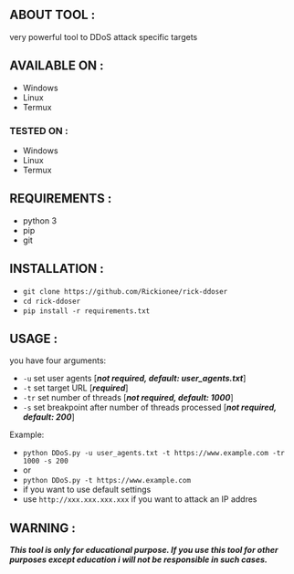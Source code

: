 ## ABOUT TOOL :

very powerful tool to DDoS attack specific targets

## AVAILABLE ON :

* Windows
* Linux
* Termux

### TESTED ON :

* Windows
* Linux
* Termux

## REQUIREMENTS :

* python 3
* pip
* git

## INSTALLATION :

* `git clone https://github.com/Rickionee/rick-ddoser`
* `cd rick-ddoser`
* `pip install -r requirements.txt`

## USAGE :
you have four arguments:
* `-u` set user agents [***not required, default: user_agents.txt***]
* `-t` set target URL [***required***]
* `-tr` set number of threads [***not required, default: 1000***]
* `-s` set breakpoint after number of threads processed [***not required, default: 200***]

Example:
- `python DDoS.py -u user_agents.txt -t https://www.example.com -tr 1000 -s 200`
- or
- `python DDoS.py -t https://www.example.com`
- if you want to use default settings
- use `http://xxx.xxx.xxx.xxx` if you want to attack an IP addres

## WARNING :
***This tool is only for educational purpose. If you use this tool for other purposes except education i will not be responsible in such cases.***
